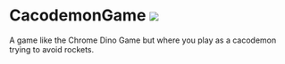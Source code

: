 # CacodemonGame ![](https://i.kym-cdn.com/photos/images/facebook/001/798/909/fdc)



A game like the Chrome Dino Game but where you play as a cacodemon trying to avoid rockets.
